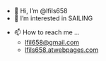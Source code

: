 - 👋 Hi, I’m @lfils658
- 👀 I’m interested in SAILING
<!--- 🌱 I’m currently learning ...
- 💞️ I’m looking to collaborate on ... --->
- 📫 How to reach me ...
  - lfil658@gmail.com
  - <a href="http://lfils658.atwebpages.com">lfils658.atwebpages.com</a>

<!---
lfils658/lfils658 is a ✨ special ✨ repository because its `README.md` (this file) appears on your GitHub profile.
You can click the Preview link to take a look at your changes.
--->
